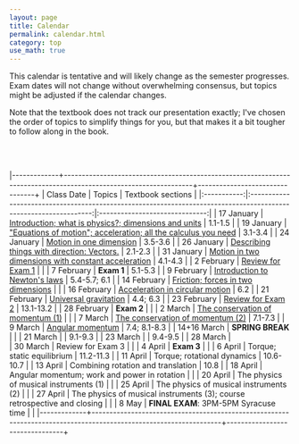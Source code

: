 ```yaml
---
layout: page
title: Calendar
permalink: calendar.html
category: top 
use_math: true
---
```


    
This calendar is tentative and will likely change as the semester progresses. Exam dates will not change without overwhelming consensus, but topics might be adjusted if the calendar changes.

Note that the textbook does not track our presentation exactly; I've chosen the order of topics to simplify things for you, but that makes it a bit tougher to follow along in the book.

<br><br>

|-------------+------------------------------------------------------------------------------------------------------------------+--------------------------------+
| Class Date  | Topics                                                                                                           | Textbook sections              |
|:-----------:|:----------------------------------------------------------------------------------------------------------------:|:------------------------------:|
| 17 January  | <a href="slides/lec1/lecture1.pdf">Introduction; what is physics?; dimensions and units</a>                                             | 1.1-1.5                        |
| 19 January  | <a href="slides/lec2/lecture2.pdf">"Equations of motion"; acceleration; all the calculus you need</a>                                                   | 3.1-3.4                        |
| 24 January  | <a href="slides/lec3/lecture3.pdf">Motion in one dimension</a>                                                                                          | 3.5-3.6                        |
| 26 January  | <a href="slides/lec4/lecture4.pdf">Describing things with direction: Vectors.</a>                                                                       | 2.1-2.3                        |
| 31 January  | <a href="slides/lec5/lecture5.pdf">Motion in two dimensions with constant acceleration</a>                                                                                                | 4.1-4.3                        |
| 2  February | <a href="slides/lec6/lecture6.pdf">Review for Exam 1</a>                                                                                                |                                |
| 7  February | **Exam 1**                                                                                                       | 5.1-5.3                        |
| 9  February | <a href="slides/lec7/lecture7.pdf">Introduction to Newton's laws</a>                                                                              | 5.4-5.7; 6.1                   |
| 14 February | <a href="slides/lec8/lecture8.pdf">Friction; forces in two dimensions</a>                                                           |                                |
| 16 February | <a href="slides/lec9/lecture-circular-motion.pdf">Acceleration in circular motion</a>                                                                                  | 6.2                            |
| 21 February | <a href="slides/lec10/lecture-universal-gravitation.pdf">Universal gravitation</a>                                                                 | 4.4; 6.3                       |
| 23 February | <a href="slides/lec11/lecture-exam2-review.pdf">Review for Exam 2</a>                                                                                                        | 13.1-13.2                      |
| 28 February | **Exam 2**                                                                                                       |                                |
| 2 March     | <a href="slides/lec12/lecture-momentum.pdf">The conservation of momentum (1)</a>                                                                                 |                                |
| 7  March    | <a href="slides/lec13/lecture-momentum-2.pdf">The conservation of momentum (2)</a>                                  | 7.1-7.3                        |
| 9  March    | <a href="slides/lecture-angular-momentum/lecture-angular-momentum.pdf">Angular momentum</a>
                                                                                                 | 7.4; 8.1-8.3                   |
| 14+16 March | **SPRING BREAK**                                                                                                 |                                |
| 21 March    |                                                                             | 9.1-9.3                        | 
| 23 March    |                                                                                                | 9.4-9.5                        |
| 28 March    |                                
| 30 March    | Review for Exam 3                                                                                                |                                |
| 4  April    | **Exam 3**                                                                                                       |                                |
| 6  April    | Torque; static equilibrium                                                                                       | 11.2-11.3                      |
| 11 April    | Torque; rotational dynamics                                                                                      | 10.6-10.7                      |
| 13 April    | Combining rotation and translation                                                                               | 10.8                           |
| 18 April    | Angular momentum; work and power in rotation                                                                     |                                |
| 20 April    | The physics of musical instruments (1)                                                                           |                                | 
| 25 April    | The physics of musical instruments (2)                                                                           |                                |
| 27 April    | The physics of musical instruments (3); course retrospective and closing                                         |                                |
| 8 May      | **FINAL EXAM**: 3PM-5PM Syracuse time                                                                            |                                |
|-------------+------------------------------------------------------------------------------------------------------------------+--------------------------------+




